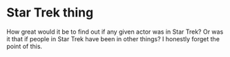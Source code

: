 # Star Trek thing
How great would it be to find out if any given actor was in Star Trek? Or was it that if people in Star Trek have been in other things? I honestly forget the point of this.
